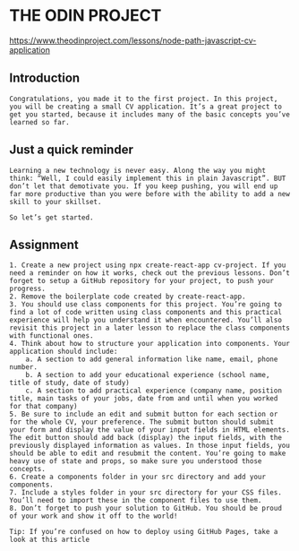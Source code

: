 # THE ODIN PROJECT
https://www.theodinproject.com/lessons/node-path-javascript-cv-application

## Introduction
    Congratulations, you made it to the first project. In this project, you will be creating a small CV application. It’s a great project to get you started, because it includes many of the basic concepts you’ve learned so far.

## Just a quick reminder
    Learning a new technology is never easy. Along the way you might think: “Well, I could easily implement this in plain Javascript”. BUT don’t let that demotivate you. If you keep pushing, you will end up far more productive than you were before with the ability to add a new skill to your skillset.

    So let’s get started.

## Assignment
    1. Create a new project using npx create-react-app cv-project. If you need a reminder on how it works, check out the previous lessons. Don’t forget to setup a GitHub repository for your project, to push your progress.
    2. Remove the boilerplate code created by create-react-app.
    3. You should use class components for this project. You’re going to find a lot of code written using class components and this practical experience will help you understand it when encountered. You’ll also revisit this project in a later lesson to replace the class components with functional ones.
    4. Think about how to structure your application into components. Your application should include:
        a. A section to add general information like name, email, phone number.
        b. A section to add your educational experience (school name, title of study, date of study)
        c. A section to add practical experience (company name, position title, main tasks of your jobs, date from and until when you worked for that company)
    5. Be sure to include an edit and submit button for each section or for the whole CV, your preference. The submit button should submit your form and display the value of your input fields in HTML elements. The edit button should add back (display) the input fields, with the previously displayed information as values. In those input fields, you should be able to edit and resubmit the content. You’re going to make heavy use of state and props, so make sure you understood those concepts.
    6. Create a components folder in your src directory and add your components.
    7. Include a styles folder in your src directory for your CSS files. You’ll need to import these in the component files to use them.
    8. Don’t forget to push your solution to GitHub. You should be proud of your work and show it off to the world!

    Tip: If you’re confused on how to deploy using GitHub Pages, take a look at this article
